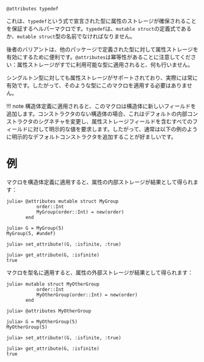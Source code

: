 ```
@attributes typedef
```

これは、`typedef`という式で宣言された型に属性のストレージが確保されることを保証するヘルパーマクロです。`typedef`は、`mutable struct`の定義式であるか、`mutable struct`型の名前でなければなりません。

後者のバリアントは、他のパッケージで定義された型に対して属性ストレージを有効にするために便利です。`@attributes`は冪等性があることに注意してください：属性ストレージがすでに利用可能な型に適用されると、何も行いません。

シングルトン型に対しても属性ストレージがサポートされており、実際には常に有効です。したがって、そのような型にこのマクロを適用する必要はありません。

!!! note
    構造体定義に適用されると、このマクロは構造体に新しいフィールドを追加します。コンストラクタのない構造体の場合、これはデフォルトの内部コンストラクタのシグネチャを変更し、属性ストレージフィールドを含むすべてのフィールドに対して明示的な値を要求します。したがって、通常は以下の例のように明示的なデフォルトコンストラクタを追加することが好ましいです。


# 例

マクロを構造体定義に適用すると、属性の内部ストレージが結果として得られます：

```jldoctest; setup = :(using AbstractAlgebra)
julia> @attributes mutable struct MyGroup
           order::Int
           MyGroup(order::Int) = new(order)
       end

julia> G = MyGroup(5)
MyGroup(5, #undef)

julia> set_attribute!(G, :isfinite, :true)

julia> get_attribute(G, :isfinite)
true
```

マクロを型名に適用すると、属性の外部ストレージが結果として得られます：

```jldoctest; setup = :(using AbstractAlgebra)
julia> mutable struct MyOtherGroup
           order::Int
           MyOtherGroup(order::Int) = new(order)
       end

julia> @attributes MyOtherGroup

julia> G = MyOtherGroup(5)
MyOtherGroup(5)

julia> set_attribute!(G, :isfinite, :true)

julia> get_attribute(G, :isfinite)
true
```
